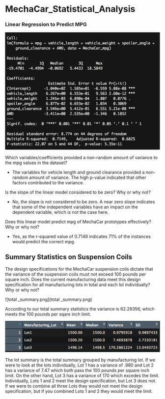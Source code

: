 # MechaCar_Statistical_Analysis

### Linear Regression to Predict MPG

![lin_gres.png](lin_gres.png)

Which variables/coefficients provided a non-random amount of variance to the mpg values in the dataset?

* The variables for vehicle length and ground clearance provided a non-random amount of variance. The high p-value indicated that other factors contributed to the variance.

Is the slope of the linear model considered to be zero? Why or why not?

* No, the slope is not considered to be zero. A near zero slope indicates that some of the independent variables have an impact on the dependent variable, which is not the case here.

Does this linear model predict mpg of MechaCar prototypes effectively? Why or why not?

* Yes, as the r-squared value of 0.7149 indicates 71% of the instances would predict the correct mpg.

## Summary Statistics on Suspension Coils

The design specifications for the MechaCar suspension coils dictate that the variance of the suspension coils must not exceed 100 pounds per square inch. Does the current manufacturing data meet this design specification for all manufacturing lots in total and each lot individually? Why or why not?

![total _summary.png](total _summary.png)

According to our total summary statistics the variance is 62.29356, which meets the 100 pounds per sqare inch limit. 

![lot_summary.png](lot_summary.png)

The lot summary is the total summary grouped by manufacturing lot. If we were to look at the lots individually, Lot 1 has a variance of .980 and Lot 2 has a variance of 7.47 which both pass the 100 pounds per square inch limit. On the other hand, Lot 3 has a variance of 170 which excedes the limit. Individually, Lots 1 and 2 meet the design specification, but Lot 3 does not. If we were to combine all three Lots they would not meet the design specification, but if you combined Lots 1 and 2 they would meet the limit. 


